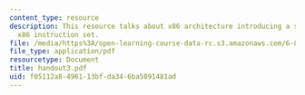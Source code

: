 ```yaml
---
content_type: resource
description: This resource talks about x86 architecture introducing a subset of the
  x86 instruction set.
file: /media/https%3A/open-learning-course-data-rc.s3.amazonaws.com/6-823-computer-system-architecture-fall-2005/f05112a8496113bfda346ba5091481ad_handout3.pdf
file_type: application/pdf
resourcetype: Document
title: handout3.pdf
uid: f05112a8-4961-13bf-da34-6ba5091481ad
---
```

